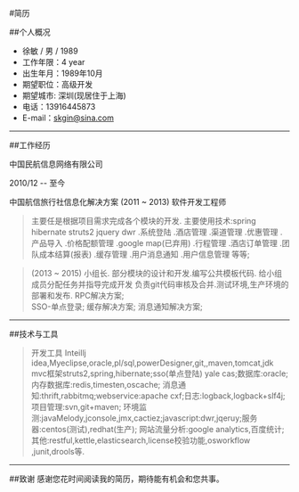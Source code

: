#简历

##个人概况

* 徐敏 / 男 / 1989
* 工作年限：4 year
* 出生年月：1989年10月
* 期望职位：高级开发
* 期望城市: 深圳(现居住于上海)
* 电话：13916445873
* E-mail：skgin@sina.com

------

##工作经历 


中国民航信息网络有限公司    


2010/12 -- 至今 

中国航信旅行社信息化解决方案 
(2011 ~ 2013) 软件开发工程师 
>主要任是根据项目需求完成各个模块的开发.
>主要使用技术:spring hibernate struts2 jquery dwr
>.系统登陆
>.酒店管理
>.渠道管理
>.优惠管理
>.产品导入
>.价格配额管理
>.google map(已弃用)
>.行程管理
>.酒店订单管理
>.团队成本结算(报表)
>.缓存管理
>.用户消息通知
>.用户信息管理 等等;


>(2013 ~ 2015) 小组长.
>部分模块的设计和开发.编写公共模板代码.
>给小组成员分配任务并指导完成开发
>负责git代码审核及合并.测试环境,生产环境的部署和发布.
>RPC解决方案;</br>
>SSO-单点登录;
>缓存解决方案;
>消息通知解决方案;

------

##技术与工具
>开发工具 Inteillj idea,Myeclipse,oracle,pl/sql,powerDesigner,git,,maven,tomcat,jdk
>mvc框架struts2,spring,hibernate;sso(单点登陆) yale cas;数据库:oracle;内存数据库:redis,timesten,oscache;
>消息通知:thrift,rabbitmq;webservice:apache cxf;日志:logback,logback+slf4j;项目管理:svn,git+maven;
>环境监测:javaMelody,jconsole,jmx,cactiez;javascript:dwr,jqeruy;服务器:centos(测试),redhat(生产);
>网站流量分析:google analytics,百度统计;其他:restful,kettle,elasticsearch,license校验功能,osworkflow ,junit,drools等.

------

##致谢
感谢您花时间阅读我的简历，期待能有机会和您共事。
